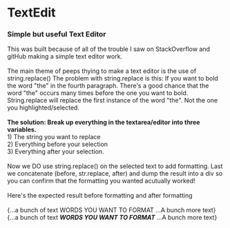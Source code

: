 # TextEdit
<h3>Simple but useful Text Editor</h3>
This was built because of all of the trouble I saw on StackOverflow and gitHub making a simple text editor work.<br /><br />
The main theme of peeps thying to make a text editor is the use of string.replace()
The problem with string.replace is this: If you want to bold the word "the" in the fourth paragraph. There's a good chance that the word "the" 
occurs many times before the one you want to bold. String.replace will replace the first instance of the word "the". Not the one you highlighted/selected.<br /><br />
<b>The solution: Break up everything in the textarea/editor into three variables.</b> <br />
1) The string you want to replace<br /> 
2) Everything before your selection<br />
3) Everything after your selection.<br /><br />
Now we DO use string.replace() on the selected text to add formatting. Last we concatenate (before, str.replace, after) and dump the result into a div
so you can confirm that the formatting you wanted acutually worked!<br /><br />
Here's the expected result before formatting and after formatting<br /><br />
{...a bunch of text WORDS YOU WANT TO FORMAT ...A bunch more text}<br />
{...a bunch of text <b><i>WORDS YOU WANT TO FORMAT</i></b> ...A bunch more text}
